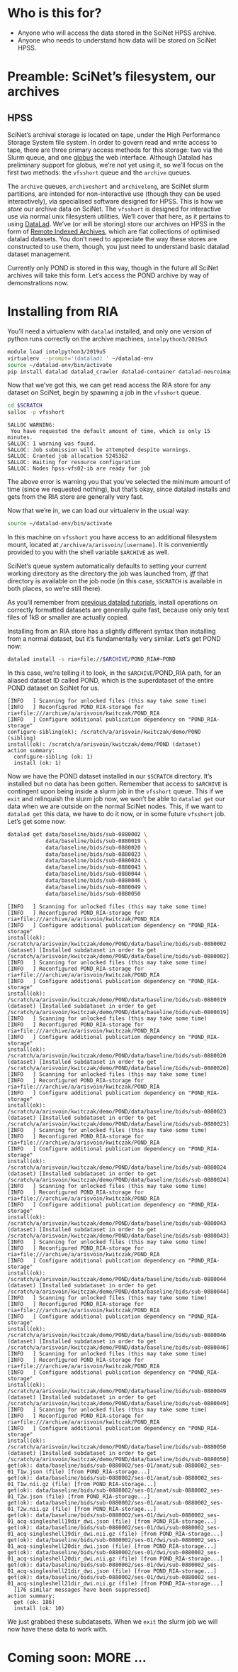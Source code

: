 # Who is this for?
  - Anyone who will access the data stored in the SciNet HPSS archive.
  - Anyone who needs to understand how data will be stored on SciNet HPSS.

# Preamble: SciNet’s filesystem, our archives

## HPSS

SciNet’s archival storage is located on tape, under the High Performance Storage System file system. In order to govern read and write access to tape, there are three primary access methods for this storage: two via the Slurm queue, and one [globus](https://globus.computecanada.ca/) the web interface. Although Datalad has preliminary support for globus, we’re not yet using it, so we’ll focus on the first two methods: the `vfsshort` queue and the `archive` queues.

The `archive` queues, `archiveshort` and `archivelong`, are SciNet slurm partitions, are intended for non-interactive use (though they can be used interactively), via specialised software designed for HPSS. This is how we _store_ our archive data on SciNet. The `vfsshort` is designed for interactive use via normal unix filesystem utilities. We’ll cover that here, as it pertains to using [DataLad](/data/Datalad). We’ve (or will be storing) store our archives on HPSS in the form of [Remote Indexed Archives](http://handbook.datalad.org/en/latest/beyond_basics/101-147-riastores.html), which are flat collections of optimised datalad datasets. You don’t need to appreciate the way these stores are constructed to use them, though, you just need to understand basic datalad dataset management.

Currently only POND is stored in this way, though in the future all SciNet archives will take this form. Let’s access the POND archive by way of demonstrations now.

# Installing from RIA

You’ll need a virtualenv with `datalad` installed, and only one version of python runs correctly on the archive machines, `intelpython3/2019u5`

```sh
module load intelpython3/2019u5
virtualenv --prompt='(datalad) ' ~/datalad-env
source ~/datalad-env/bin/activate
pip install datalad datalad_crawler datalad-container datalad-neuroimaging datalad-metalad git-annex-remote-globus
```

Now that we’ve got this, we can get read access the RIA store for any dataset on SciNet, begin by spawning a job in the `vfsshort` queue.

```sh
cd $SCRATCH
salloc -p vfsshort
```

```log
SALLOC WARNING:
 You have requested the default amount of time, which is only 15 minutes.
SALLOC: 1 warning was found.
SALLOC: Job submission will be attempted despite warnings.
SALLOC: Granted job allocation 5245362
SALLOC: Waiting for resource configuration
SALLOC: Nodes hpss-vfs02-ib are ready for job

```

The above error is warning you that you’ve selected the minimum amount of time (since we requested nothing), but that’s okay, since datalad installs and gets from the RIA store are generally very fast.

Now that we’re in, we can load our virtualenv in the usual way:

```sh
source ~/datalad-env/bin/activate
```

In this machine on `vfsshort` you have access to an additional filesystem mount, located at `/archive/a/arisvoin/[username]`. It is conveniently provided to you with the shell variable `$ARCHIVE` as well.

SciNet’s queue system automatically defaults to setting your current working directory as the directory the job was launched from, *iff* that directory is available on the job node (in this case, `$SCRATCH` is available in both places, so we’re still there).

As you’ll remember from [previous datalad tutorials](/data/Datalad), install operations on correctly formatted datasets are generally quite fast, because only only text files of 1kB or smaller are actually copied.

Installing from an RIA store has a slightly different syntax than installing from a normal dataset, but it’s fundamentally very similar. Let’s get POND now:

```sh
datalad install -s ria+file://$ARCHIVE/POND_RIA#~POND
```

In this case, we’re telling it to look, in the `$ARCHIVE`/POND_RIA path, for an aliased dataset ID called POND, which is the superdataset of the entire POND dataset on SciNet for us.

```log
[INFO   ] Scanning for unlocked files (this may take some time)
[INFO   ] Reconfigured POND_RIA-storage for ria+file:///archive/a/arisvoin/kwitczak/POND_RIA
[INFO   ] Configure additional publication dependency on "POND_RIA-storage"
configure-sibling(ok): /scratch/a/arisvoin/kwitczak/demo/POND (sibling)
install(ok): /scratch/a/arisvoin/kwitczak/demo/POND (dataset)
action summary:
  configure-sibling (ok: 1)
  install (ok: 1)
```

Now we have the POND dataset installed in our `$SCRATCH` directory. It’s installed but no data has been gotten. Remember that access to `$ARCHIVE` is contingent upon being inside a slurm job in the `vfsshort` queue. This if we `exit` and relinquish the slurm job now, we won’t be able to `datalad get` our data when we are outside on the normal SciNet nodes. This, if we want to `datalad get` this data, we have to do it now, or in some future `vfsshort` job. Let’s get some now:

```sh
datalad get data/baseline/bids/sub-0880002 \
            data/baseline/bids/sub-0880019 \
            data/baseline/bids/sub-0880020 \
            data/baseline/bids/sub-0880023 \
            data/baseline/bids/sub-0880024 \
            data/baseline/bids/sub-0880043 \
            data/baseline/bids/sub-0880044 \
            data/baseline/bids/sub-0880046 \
            data/baseline/bids/sub-0880049 \
            data/baseline/bids/sub-0880050
```

```log
[INFO   ] Scanning for unlocked files (this may take some time)
[INFO   ] Reconfigured POND_RIA-storage for ria+file:///archive/a/arisvoin/kwitczak/POND_RIA
[INFO   ] Configure additional publication dependency on "POND_RIA-storage"
install(ok): /scratch/a/arisvoin/kwitczak/demo/POND/data/baseline/bids/sub-0880002 (dataset) [Installed subdataset in order to get /scratch/a/arisvoin/kwitczak/demo/POND/data/baseline/bids/sub-0880002]
[INFO   ] Scanning for unlocked files (this may take some time)
[INFO   ] Reconfigured POND_RIA-storage for ria+file:///archive/a/arisvoin/kwitczak/POND_RIA
[INFO   ] Configure additional publication dependency on "POND_RIA-storage"
install(ok): /scratch/a/arisvoin/kwitczak/demo/POND/data/baseline/bids/sub-0880019 (dataset) [Installed subdataset in order to get /scratch/a/arisvoin/kwitczak/demo/POND/data/baseline/bids/sub-0880019]
[INFO   ] Scanning for unlocked files (this may take some time)
[INFO   ] Reconfigured POND_RIA-storage for ria+file:///archive/a/arisvoin/kwitczak/POND_RIA
[INFO   ] Configure additional publication dependency on "POND_RIA-storage"
install(ok): /scratch/a/arisvoin/kwitczak/demo/POND/data/baseline/bids/sub-0880020 (dataset) [Installed subdataset in order to get /scratch/a/arisvoin/kwitczak/demo/POND/data/baseline/bids/sub-0880020]
[INFO   ] Scanning for unlocked files (this may take some time)
[INFO   ] Reconfigured POND_RIA-storage for ria+file:///archive/a/arisvoin/kwitczak/POND_RIA
[INFO   ] Configure additional publication dependency on "POND_RIA-storage"
install(ok): /scratch/a/arisvoin/kwitczak/demo/POND/data/baseline/bids/sub-0880023 (dataset) [Installed subdataset in order to get /scratch/a/arisvoin/kwitczak/demo/POND/data/baseline/bids/sub-0880023]
[INFO   ] Scanning for unlocked files (this may take some time)
[INFO   ] Reconfigured POND_RIA-storage for ria+file:///archive/a/arisvoin/kwitczak/POND_RIA
[INFO   ] Configure additional publication dependency on "POND_RIA-storage"
install(ok): /scratch/a/arisvoin/kwitczak/demo/POND/data/baseline/bids/sub-0880024 (dataset) [Installed subdataset in order to get /scratch/a/arisvoin/kwitczak/demo/POND/data/baseline/bids/sub-0880024]
[INFO   ] Scanning for unlocked files (this may take some time)
[INFO   ] Reconfigured POND_RIA-storage for ria+file:///archive/a/arisvoin/kwitczak/POND_RIA
[INFO   ] Configure additional publication dependency on "POND_RIA-storage"
install(ok): /scratch/a/arisvoin/kwitczak/demo/POND/data/baseline/bids/sub-0880043 (dataset) [Installed subdataset in order to get /scratch/a/arisvoin/kwitczak/demo/POND/data/baseline/bids/sub-0880043]
[INFO   ] Scanning for unlocked files (this may take some time)
[INFO   ] Reconfigured POND_RIA-storage for ria+file:///archive/a/arisvoin/kwitczak/POND_RIA
[INFO   ] Configure additional publication dependency on "POND_RIA-storage"
install(ok): /scratch/a/arisvoin/kwitczak/demo/POND/data/baseline/bids/sub-0880044 (dataset) [Installed subdataset in order to get /scratch/a/arisvoin/kwitczak/demo/POND/data/baseline/bids/sub-0880044]
[INFO   ] Scanning for unlocked files (this may take some time)
[INFO   ] Reconfigured POND_RIA-storage for ria+file:///archive/a/arisvoin/kwitczak/POND_RIA
[INFO   ] Configure additional publication dependency on "POND_RIA-storage"
install(ok): /scratch/a/arisvoin/kwitczak/demo/POND/data/baseline/bids/sub-0880046 (dataset) [Installed subdataset in order to get /scratch/a/arisvoin/kwitczak/demo/POND/data/baseline/bids/sub-0880046]
[INFO   ] Scanning for unlocked files (this may take some time)
[INFO   ] Reconfigured POND_RIA-storage for ria+file:///archive/a/arisvoin/kwitczak/POND_RIA
[INFO   ] Configure additional publication dependency on "POND_RIA-storage"
install(ok): /scratch/a/arisvoin/kwitczak/demo/POND/data/baseline/bids/sub-0880049 (dataset) [Installed subdataset in order to get /scratch/a/arisvoin/kwitczak/demo/POND/data/baseline/bids/sub-0880049]
[INFO   ] Scanning for unlocked files (this may take some time)
[INFO   ] Reconfigured POND_RIA-storage for ria+file:///archive/a/arisvoin/kwitczak/POND_RIA
[INFO   ] Configure additional publication dependency on "POND_RIA-storage"
install(ok): /scratch/a/arisvoin/kwitczak/demo/POND/data/baseline/bids/sub-0880050 (dataset) [Installed subdataset in order to get /scratch/a/arisvoin/kwitczak/demo/POND/data/baseline/bids/sub-0880050]
get(ok): data/baseline/bids/sub-0880002/ses-01/anat/sub-0880002_ses-01_T1w.json (file) [from POND_RIA-storage...]
get(ok): data/baseline/bids/sub-0880002/ses-01/anat/sub-0880002_ses-01_T1w.nii.gz (file) [from POND_RIA-storage...]
get(ok): data/baseline/bids/sub-0880002/ses-01/anat/sub-0880002_ses-01_T2w.json (file) [from POND_RIA-storage...]
get(ok): data/baseline/bids/sub-0880002/ses-01/anat/sub-0880002_ses-01_T2w.nii.gz (file) [from POND_RIA-storage...]
get(ok): data/baseline/bids/sub-0880002/ses-01/dwi/sub-0880002_ses-01_acq-singleshell19dir_dwi.json (file) [from POND_RIA-storage...]
get(ok): data/baseline/bids/sub-0880002/ses-01/dwi/sub-0880002_ses-01_acq-singleshell19dir_dwi.nii.gz (file) [from POND_RIA-storage...]
get(ok): data/baseline/bids/sub-0880002/ses-01/dwi/sub-0880002_ses-01_acq-singleshell20dir_dwi.json (file) [from POND_RIA-storage...]
get(ok): data/baseline/bids/sub-0880002/ses-01/dwi/sub-0880002_ses-01_acq-singleshell20dir_dwi.nii.gz (file) [from POND_RIA-storage...]
get(ok): data/baseline/bids/sub-0880002/ses-01/dwi/sub-0880002_ses-01_acq-singleshell21dir_dwi.json (file) [from POND_RIA-storage...]
get(ok): data/baseline/bids/sub-0880002/ses-01/dwi/sub-0880002_ses-01_acq-singleshell21dir_dwi.nii.gz (file) [from POND_RIA-storage...]
  [176 similar messages have been suppressed]
action summary:
  get (ok: 186)
  install (ok: 10)
```

We just grabbed these subdatasets. When we `exit` the slurm job we will now have these data to work with.

# Coming soon: MORE ...
